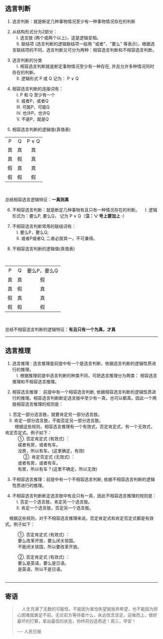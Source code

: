 ## __选言判断__

1) 选言判断：就是断定几种事物情况至少有一种事物情况存在的判断

2) 从结构形式分为2部分：<br>
　Ⅰ. 选言肢 (两个或两个以上)，这是逻辑变相。<br>
　Ⅱ. 联结项 (选言判断的逻辑联结项一般用 "或者"、"要么" 等表示)，根据选言联结项的不同，选言判断又可分为两种：相容选言判断和不相容选言判断。<br>

3) 选言判断的分类<br>
　Ⅰ. 相容选言判断就是断定事物情况至少有一种存在, 并且允许多种情况同时存在的判断。<br> 
　Ⅱ. 逻辑形式 P 或 Q 记为： P ∨ Q

4) 相容选言判断的连接词有：<br>
　Ⅰ. P 和 Q 至少有一个<br>
　Ⅱ. 或者P，或者Q<br>
　Ⅲ. 可能P，可能Q<br>
　Ⅳ. 也许P，也许Q<br>
　Ⅴ. 不是P，就是Q<br>

5) 相容选言判断的逻辑值(真值表) <br>

<table>
<tr>
<td align=center>P</td>
<td align=center>Q</td>
<td align=center>P ∨ Q</td>
</tr>
<tr>
<td align=center>真</td>
<td align=center>真</td>
<td align=center>真</td>
</tr>
<tr>
<td align=center>真</td>
<td align=center>假</td>
<td align=center>真</td>
</tr>
<tr>
<td align=center>假</td>
<td align=center>真</td>
<td align=center>真</td>
</tr>
<tr>
<td align=center>假</td>
<td align=center>假</td>
<td align=center>假</td>
</tr>
</table>
<br>

总结相容选言逻辑特征：__一真则真__

6) 不相容选言判断：就是断定几种事物有且只有一种情况存在的判断。
　Ⅰ. 逻辑形式为：要么P,  要么Q， 记为 P ∨ Q（__注：∨ 号上要加上 ·__）

7) 不相容选言判断常用的联结词有：<br>
　Ⅰ. 要么P，要么Q;<br>
　Ⅱ. 或者P或者Q, 二者必居其一，不可兼得。<br>

8) 不相容选言判断的逻辑值(真值表)
<br>
<table>
<tr>
<td align=center>P</td>
<td align=center>Q</td>
<td align=center>要么P，要么Q</td>
</tr>
<tr>
<td align=center>真</td>
<td align=center>真</td>
<td align=center>假</td>
</tr>
<tr>
<td align=center>真</td>
<td align=center>假</td>
<td align=center>真</td>
</tr>
<tr>
<td align=center>假</td>
<td align=center>真</td>
<td align=center>真</td>
</tr>
<tr>
<td align=center>假</td>
<td align=center>假</td>
<td align=center>假</td>
</tr>
</table>
<br>

总结不相容选言判断的逻辑特征：__有且只有一个为真，才真__

---
## __选言推理__

1) 选言推理 : 选言推理是前提中有一个是选言判断，依据选言判断的逻辑性质进行的推理。<br>
　Ⅰ. 根据推理前提中选言判断的种类不同，可把选言推理分为两类： 相容选言推理和不相容选言推理。

2) 相容选言推理： 前提中有一个相容选言判断, 依据相容选言判断的逻辑性质进行的推理。相容选言判断断定选言肢中至少有一真，也可以都真。因此一个两肢相容选言推理的规则是：<br>

　Ⅰ. 否定一部分选言肢，就要肯定另一部分选言肢。<br>
　Ⅱ. 肯定一部分选言肢，不能否定另一部分选言肢。<br>
　
　根据这些规则，相容选言推理有一个有效式，否定肯定式，有一个无效式，肯定否定式。例子如下： <br>
　　　①. 否定肯定式 (有效式) ：<br>
　　　或者有房，或者有车。<br>
　　　没房，所以有车。(这里确定，有效)<br>
　
　　　②. 肯定否定式 (无效式) ：<br>
　　　或者有房，或者有车。<br>
　　　有房，所以有车？(这里不确定，所以无效)<br>

3) 不相容选言推理：前提中有一个不相容选言判断, 依据不相容选言判断的逻辑性质进行的推理。

4) 不相容选言判断断定选言肢中有且只有一真，因此不相容选言推理的规则是：<br>
　Ⅰ. 否定一个选言肢，肯定另一个选言肢。<br>
　Ⅱ. 肯定一个选言肢，否定另一个选言肢。<br>

　根据这些规则，对于不相容选言推理来说。否定肯定式和肯定否定式都是有效式。例子如下：<br>

　　　①. 否定肯定式 (有效式) ：<br>
　　　要么改革开放，要么闭关锁国。<br>
　　　不能闭关锁国，所以要改革开放。<br>

　　　②. 否定肯定式 (有效式) ：<br>
　　　要么是英语，要么是日语。<br>
　　　是英语，所以不是日语。<br>
　

---
## __寄语__

> &nbsp;&nbsp;&nbsp;&nbsp;人生充满了无数的可能性。不能因为害怕失望就放弃希望，也不能因为担心困难就裹足不前。无论前方等待着什么，永远信念坚定，迎难而上，做好最坏的打算，拿出最佳的状态，你终将创造奇迹！周三，早安！
> 
>  --- 人民日报